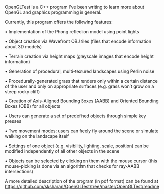 OpenGLTest is a C++ program I’ve been writing to learn more about OpenGL and graphics programming in general.

Currently, this program offers the following features:

•	Implementation of the Phong reflection model using point lights

•	Object creation via Wavefront OBJ files (files that encode information about 3D models)

•	Terrain creation via height maps (greyscale images that encode height information)

•	Generation of procedural, multi-textured landscapes using Perlin noise

•	Procedurally-generated grass that renders only within a certain distance of the user and only on appropriate surfaces (e.g. grass won’t grow on a steep rocky cliff)

•	Creation of Axis-Aligned Bounding Boxes (AABB) and Oriented Bounding Boxes (OBB) for all objects

•	Users can generate a set of predefined objects through simple key presses

•	Two movement modes: users can freely fly around the scene or simulate walking on the landscape itself

•	Settings of one object (e.g. visibility, lighting, scale, position) can be modified independently of all other objects in the scene

•	Objects can be selected by clicking on them with the mouse cursor (this mouse-picking is done via an algorithm that checks for ray-AABB intersections)

A more detailed description of the program (in pdf format) can be found at https://github.com/sksharan/OpenGLTest/tree/master/OpenGLTest/readme
